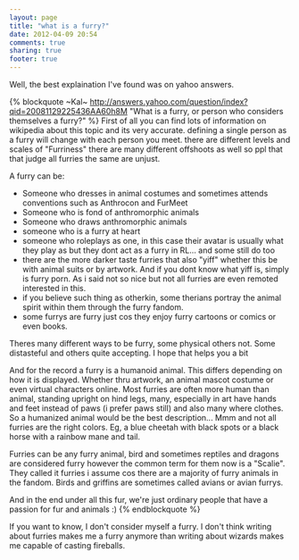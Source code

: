 ```yaml
---
layout: page
title: "what is a furry?"
date: 2012-04-09 20:54
comments: true
sharing: true
footer: true
---
```

Well, the best explaination I've found was on yahoo answers.

{% blockquote ~Kal~ http://answers.yahoo.com/question/index?qid=20081129225436AA60h8M "What is a furry, or person who considers themselves a furry?" %}
First of all you can find lots of information on wikipedia about this topic and its very accurate. defining a single person as a furry will change with each person you meet. there are different levels and scales of "Furriness" there are many different offshoots as well so ppl that that judge all furries the same are unjust.

A furry can be:  
<ul><li>Someone who dresses in animal costumes and sometimes attends conventions such as Anthrocon and FurMeet</li><li>Someone who is fond of anthromorphic animals</li><li>Someone who draws anthromorphic animals</li><li>someone who is a furry at heart</li><li>someone who roleplays as one, in this case their avatar is usually what they play as but they dont act as a furry in RL... and some still do too</li><li>there are the more darker taste furries that also "yiff" whether this be with animal suits or by artwork. And if you dont know what yiff is, simply is furry porn. As i said not so nice but not all furries are even remoted interested in this.</li><li>if you believe such thing as otherkin, some therians portray the animal spirit within them through the furry fandom.</li><li>some furrys are furry just cos they enjoy furry cartoons or comics or even books.</li></ul>

Theres many different ways to be furry, some physical others not. Some distasteful and others quite accepting. I hope that helps you a bit

And for the record a furry is a humanoid animal. This differs depending on how it is displayed. Whether thru artwork, an animal mascot costume or even virtual characters online. Most furries are often more human than animal, standing upright on hind legs, many, especially in art have hands and feet instead of paws (i prefer paws still) and also many where clothes. So a humanized animal would be the best description... Mmm and not all furries are the right colors. Eg, a blue cheetah with black spots or a black horse with a rainbow mane and tail.

Furries can be any furry animal, bird and sometimes reptiles and dragons are considered furry however the common term for them now is a "Scalie". They called it furries i assume cos there are a majority of furry animals in the fandom. Birds and griffins are sometimes called avians or avian furrys.

And in the end under all this fur, we're just ordinary people that have a passion for fur and animals :)
{% endblockquote %}

If you want to know, I don't consider myself a furry. I don't think writing about furries makes me a furry anymore than writing about wizards makes me capable of casting fireballs. 